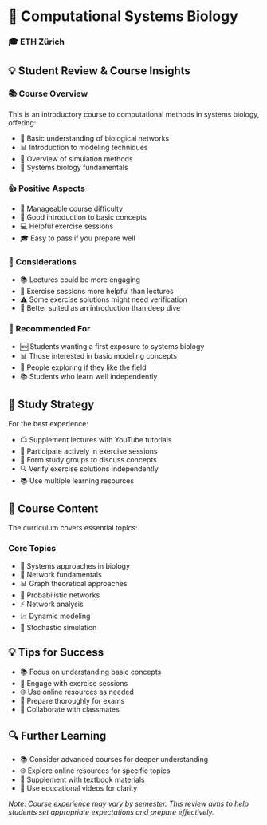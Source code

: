# 🧬 Computational Systems Biology
### 🎓 ETH Zürich

## 💡 Student Review & Course Insights

### 📚 Course Overview
This is an introductory course to computational methods in systems biology, offering:
- 🎯 Basic understanding of biological networks
- 📊 Introduction to modeling techniques
- 🔬 Overview of simulation methods
- 🧬 Systems biology fundamentals

### 👍 Positive Aspects
- 📝 Manageable course difficulty
- 🎯 Good introduction to basic concepts
- 💻 Helpful exercise sessions
- 🎓 Easy to pass if you prepare well

### 🤔 Considerations
- 📚 Lectures could be more engaging
- 👥 Exercise sessions more helpful than lectures
- ⚠️ Some exercise solutions might need verification
- 🎯 Better suited as an introduction than deep dive

### 💭 Recommended For
- 🆕 Students wanting a first exposure to systems biology
- 📊 Those interested in basic modeling concepts
- 🎯 People exploring if they like the field
- 📚 Students who learn well independently

## 📝 Study Strategy
For the best experience:
- 📺 Supplement lectures with YouTube tutorials
- 👥 Participate actively in exercise sessions
- 🤝 Form study groups to discuss concepts
- 🔍 Verify exercise solutions independently
- 📚 Use multiple learning resources

## 🎯 Course Content
The curriculum covers essential topics:

### Core Topics
- 🔄 Systems approaches in biology
- 🧬 Network fundamentals
- 📊 Graph theoretical approaches
- 🎲 Probabilistic networks
- ⚡ Network analysis
- 📈 Dynamic modeling
- 🔬 Stochastic simulation

## 💡 Tips for Success
- 📚 Focus on understanding basic concepts
- 👥 Engage with exercise sessions
- 🌐 Use online resources as needed
- 📝 Prepare thoroughly for exams
- 🤝 Collaborate with classmates

## 🔍 Further Learning
- 📚 Consider advanced courses for deeper understanding
- 🌐 Explore online resources for specific topics
- 📖 Supplement with textbook materials
- 🎥 Use educational videos for clarity

*Note: Course experience may vary by semester. This review aims to help students set appropriate expectations and prepare effectively.*